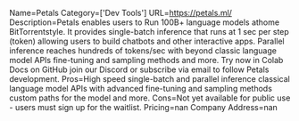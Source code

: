 Name=Petals
Category=['Dev Tools']
URL=https://petals.ml/
Description=Petals enables users to Run 100B+ language models athome BitTorrentstyle. It provides single-batch inference that runs at 1 sec per step (token) allowing users to build chatbots and other interactive apps. Parallel inference reaches hundreds of tokens/sec with beyond classic language model APIs fine-tuning and sampling methods and more. Try now in Colab Docs on GitHub join our Discord or subscribe via email to follow Petals development.
Pros=High speed single-batch and parallel inference classical language model APIs with advanced fine-tuning and sampling methods custom paths for the model and more.
Cons=Not yet available for public use - users must sign up for the waitlist.
Pricing=nan
Company Address=nan
